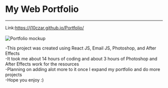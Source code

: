 # My Web Portfolio
-----
Link:https://j10czar.github.io/Portfolio/
<br/>
<br/>
![Portfolio mockup](https://user-images.githubusercontent.com/104178704/176274518-89bb035c-5b52-434f-a528-b076e9f3911b.png)

-This project was created using React JS, Email JS, Photoshop, and After Effects
<br/>
-It took me about 14 hours of coding and about 3 hours of Photoshop and After Effects work for the resources
<br/>
-Planning on adding alot more to it once I expand my portfolio and do more projects
<br/>
-Hope you enjoy :)
